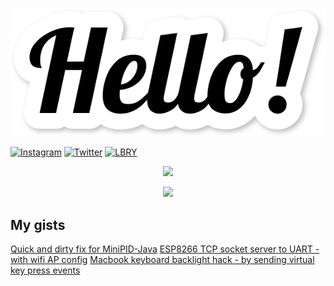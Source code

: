 <p align="center">
  <img src="Hello.svg"/>
</p>  
  
[![Instagram](https://img.shields.io/static/v1?label=Instagram&message=wiliamtoader&color=db003a&style=flat-square&logo=instagram)](https://www.instagram.com/wiliamtoader/)
[![Twitter](https://img.shields.io/static/v1?label=Twitter&message=WToader&color=00a4db&style=flat-square&logo=twitter)](https://twitter.com/WToader)
[![LBRY](https://img.shields.io/static/v1?label=LBRY&message=@WiliamToader&color=55f492&style=flat-square)](https://odysee.com/@WiliamToader:362f4ad75f2922b37a8bdce0e8d4afdeb1af3495)  
  

<p align="center">
  <img src="https://github-readme-stats.vercel.app/api?username=williamtoader&show_icons=true&theme=dark"/>
</p>  

<p align="center">
  <img src="http://github-readme-streak-stats.herokuapp.com?user=williamtoader&theme=dark&hide_border=false"/>
</p>  

## My gists  

[Quick and dirty fix for MiniPID-Java](https://gist.github.com/williamtoader/bdd49704c3b28b80082b664f1c3edcbc)
[ESP8266 TCP socket server to UART - with wifi AP config](https://gist.github.com/williamtoader/e02a704a8127276fd5745a6c61648c55)
[Macbook keyboard backlight hack - by sending virtual key press events](https://gist.github.com/williamtoader/1e0a5bc2277ffc9d2943ffb64279314a)
